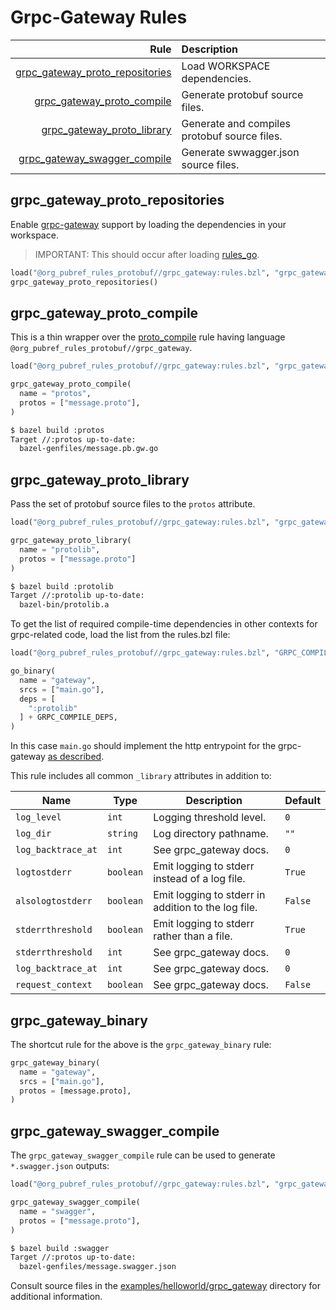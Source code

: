 # Grpc-Gateway Rules

| Rule | Description |
| ---: | :--- |
| [grpc_gateway_proto_repositories](#grpc_gateway_proto_repositories) | Load WORKSPACE dependencies. |
| [grpc_gateway_proto_compile](#grpc_gateway_proto_compile) | Generate protobuf source files. |
| [grpc_gateway_proto_library](#grpc_gateway_proto_library) | Generate and compiles protobuf source files. |
| [grpc_gateway_swagger_compile](#grpc_gateway_swagger_compile) | Generate swwagger.json source files. |

## grpc_gateway\_proto\_repositories

Enable [grpc-gateway](https://github.com/grpc-ecosystem/grpc-gateway)
support by loading the dependencies in your workspace.

> IMPORTANT: This should occur after loading
> [rules_go](https://github.com/bazelbuild/rules_go).

```python
load("@org_pubref_rules_protobuf//grpc_gateway:rules.bzl", "grpc_gateway_proto_repositories")
grpc_gateway_proto_repositories()
```

## grpc_gateway\_proto\_compile

This is a thin wrapper over the
[proto_compile](../protobuf#proto_compile) rule having language
`@org_pubref_rules_protobuf//grpc_gateway`.

```python
load("@org_pubref_rules_protobuf//grpc_gateway:rules.bzl", "grpc_gateway_proto_compile")

grpc_gateway_proto_compile(
  name = "protos",
  protos = ["message.proto"],
)
```

```sh
$ bazel build :protos
Target //:protos up-to-date:
  bazel-genfiles/message.pb.gw.go
```

## grpc_gateway\_proto\_library

Pass the set of protobuf source files to the `protos` attribute.

```python
load("@org_pubref_rules_protobuf//grpc_gateway:rules.bzl", "grpc_gateway_proto_library")

grpc_gateway_proto_library(
  name = "protolib",
  protos = ["message.proto"]
)
```

```sh
$ bazel build :protolib
Target //:protolib up-to-date:
  bazel-bin/protolib.a
```

To get the list of required compile-time dependencies in other
contexts for grpc-related code, load the list from the rules.bzl file:

```python
load("@org_pubref_rules_protobuf//grpc_gateway:rules.bzl", "GRPC_COMPILE_DEPS")

go_binary(
  name = "gateway",
  srcs = ["main.go"],
  deps = [
    ":protolib"
  ] + GRPC_COMPILE_DEPS,
)
```

In this case `main.go` should implement the http entrypoint for the
grpc-gateway
[as described](https://github.com/grpc-ecosystem/grpc-gateway#usage).

This rule includes all common `_library` attributes in addition to:

| Name | Type | Description | Default |
| ---- | ---- | ----------- | ------- |
| `log_level` | `int` | Logging threshold level. | `0` |
| `log_dir` | `string` | Log directory pathname. | `""` |
| `log_backtrace_at` | `int` | See grpc_gateway docs. | `0` |
| `logtostderr` | `boolean` | Emit logging to stderr instead of a log file. | `True` |
| `alsologtostderr` | `boolean` | Emit logging to stderr in addition to the log file. | `False` |
| `stderrthreshold` | `boolean` | Emit logging to stderr rather than a file. | `True` |
| `stderrthreshold` | `int` | See grpc_gateway docs. | `0` |
| `log_backtrace_at` | `int` | See grpc_gateway docs. | `0` |
| `request_context` | `boolean` | See grpc_gateway docs. | `False` |

## grpc_gateway_binary

The shortcut rule for the above is the `grpc_gateway_binary` rule:

```python
grpc_gateway_binary(
  name = "gateway",
  srcs = ["main.go"],
  protos = [message.proto],
)
```

## grpc_gateway_swagger_compile

The `grpc_gateway_swagger_compile` rule can be used to generate
`*.swagger.json` outputs:

```python
load("@org_pubref_rules_protobuf//grpc_gateway:rules.bzl", "grpc_gateway_swagger_compile")

grpc_gateway_swagger_compile(
  name = "swagger",
  protos = ["message.proto"],
)
```

```sh
$ bazel build :swagger
Target //:protos up-to-date:
  bazel-genfiles/message.swagger.json
```

Consult source files in the
[examples/helloworld/grpc_gateway](../examples/helloworld/grpc_gateway) directory for
additional information.


[grpc-gateway-home]:https://github.com/grpc-ecosystem/grpc-gateway
